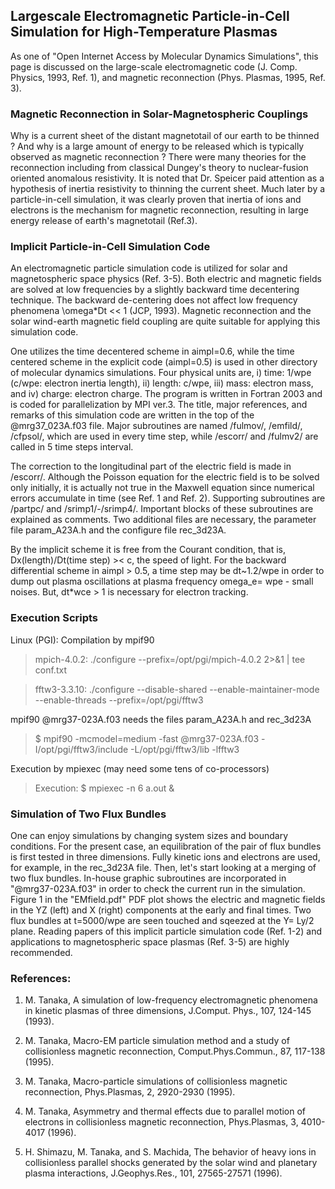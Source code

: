 ## Largescale Electromagnetic Particle-in-Cell Simulation for High-Temperature Plasmas ## 

As one of "Open Internet Access by Molecular Dynamics Simulations", this page is discussed on the large-scale electromagnetic code (J. Comp. Physics, 1993, Ref. 1), and 
magnetic reconnection (Phys. Plasmas, 1995, Ref. 3). 


### Magnetic Reconnection in Solar-Magnetospheric Couplings ###

Why is a current sheet of the distant magnetotail of our earth to be thinned ?
And why is a large amount of energy to be released which is typically observed as magnetic reconnection ? There were many theories for the reconnection including from classical Dungey's theory to nuclear-fusion oriented anomalous resistivity. It is noted that Dr. Speicer paid attention as a hypothesis of inertia resistivity to thinning the current sheet. Much later by a particle-in-cell simulation, it was clearly proven that inertia of ions and electrons is the mechanism for magnetic reconnection, resulting in large energy release of earth's magnetotail (Ref.3).

### Implicit Particle-in-Cell Simulation Code ###

An electromagnetic particle simulation code is utilized for solar and magnetospheric space physics (Ref. 3-5). 
Both electric and magnetic fields are solved at low frequencies by a slightly backward time decentering technique. 
The backward de-centering does not affect low frequency phenomena \omega*Dt << 1 (JCP, 1993).
Magnetic reconnection and the solar wind-earth magnetic field coupling are quite suitable for applying this simulation code.

One utilizes the time decentered scheme in aimpl=0.6, while the time centered scheme in the explicit code (aimpl=0.5) is used in other directory of molecular dynamics simulations. Four physical units are, i) time: 1/wpe (c/wpe: electron inertia length), ii) length: c/wpe, iii) mass: electron mass, and iv) charge: electron charge. The program is written in Fortran 2003 and is coded for parallelization by MPI ver.3.
The title, major references, and remarks of this simulation code are written in the top of the @mrg37_023A.f03 file.
Major subroutines are named /fulmov/, /emfild/, /cfpsol/, which are used in every time step, while /escorr/ and /fulmv2/
are called in 5 time steps interval. 

The correction to the longitudinal part of the electric field is made in /escorr/. Although 
the Poisson equation for the electric field is to be solved only initially, it is actually 
not true in the Maxwell equation since numerical errors accumulate in time (see Ref. 1 and Ref. 2).
Supporting subroutines are /partpc/ and /srimp1/-/srimp4/. 
Important blocks of these subroutines are explained as comments.
Two additional files are necessary, the parameter file param_A23A.h and the configure file rec_3d23A.

By the implicit scheme it is free from the Courant condition, that is, Dx(length)/Dt(time step) >< c, the speed of light. For the backward differential scheme in aimpl > 0.5, a time step may be dt~1.2/wpe in order to dump out plasma oscillations at plasma frequency omega_e= wpe - small noises. But, dt*wce > 1 is necessary for electron tracking.


### Execution Scripts ###

Linux (PGI): Compilation by mpif90

 > mpich-4.0.2: ./configure --prefix=/opt/pgi/mpich-4.0.2 2>&1 | tee conf.txt

 > fftw3-3.3.10: ./configure --disable-shared --enable-maintainer-mode --enable-threads --prefix=/opt/pgi/fftw3

mpif90 @mrg37-023A.f03 needs the files param_A23A.h and rec_3d23A

 > $ mpif90 -mcmodel=medium -fast @mrg37-023A.f03 -I/opt/pgi/fftw3/include -L/opt/pgi/fftw3/lib -lfftw3

Execution by mpiexec (may need some tens of co-processors)

 > Execution: $ mpiexec -n 6 a.out &


### Simulation of Two Flux Bundles

One can enjoy simulations by changing system sizes and boundary conditions. For the present case, an equilibration of the pair of flux bundles is first tested in three dimensions. Fully kinetic ions and electrons are used, for example, in the rec_3d23A file. Then, let's start looking at a merging of two flux bundles. 
In-house graphic subroutines are incorporated in "@mrg37-023A.f03" in order to check the current run in the simulation. Figure 1 in the "EMfield.pdf" PDF plot shows the electric and magnetic fields in the YZ (left) and X (right) components at the early and final times. Two flux bundles at t=5000/wpe are seen touched and sqeezed at the Y= Ly/2 plane. Reading papers of this implicit particle simulation code (Ref. 1-2) and applications to magnetospheric space plasmas (Ref. 3-5) are highly recommended.


### References: ###

1. M. Tanaka, A simulation of low-frequency electromagnetic phenomena in kinetic plasmas of three dimensions, J.Comput. Phys., 107, 124-145 (1993).

2. M. Tanaka, Macro-EM particle simulation method and a study of collisionless magnetic reconnection, Comput.Phys.Commun., 87, 117-138 (1995).

3. M. Tanaka, Macro-particle simulations of collisionless magnetic reconnection, Phys.Plasmas, 2, 2920-2930 (1995).

4. M. Tanaka, Asymmetry and thermal effects due to parallel motion of electrons in collisionless magnetic reconnection, Phys.Plasmas, 3, 4010-4017 (1996). 

5. H. Shimazu, M. Tanaka, and S. Machida, The behavior of heavy ions in collisionless parallel shocks generated by the solar wind and planetary plasma interactions, J.Geophys.Res., 101, 27565-27571 (1996).


